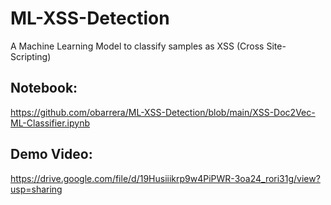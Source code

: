 # ML-XSS-Detection
A Machine Learning Model to classify samples as XSS (Cross Site-Scripting)

## Notebook:
https://github.com/obarrera/ML-XSS-Detection/blob/main/XSS-Doc2Vec-ML-Classifier.ipynb

## Demo Video:

https://drive.google.com/file/d/19Husiiikrp9w4PiPWR-3oa24_rori31g/view?usp=sharing
